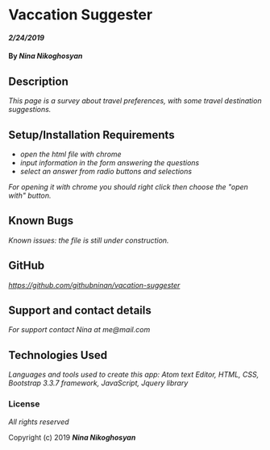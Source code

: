 # Vaccation Suggester

#### _2/24/2019_

#### By _**Nina Nikoghosyan**_

## Description

_This page is a survey about travel preferences, with some travel destination suggestions._

## Setup/Installation Requirements

* _open the html file with chrome_
* _input information in the form answering the questions_
* _select an answer from radio buttons and selections_


_For opening it with chrome you should right click then choose the "open with" button._

## Known Bugs

_Known issues: the file is still under construction._

## GitHub

_https://github.com/githubninan/vacation-suggester_


## Support and contact details

_For support contact Nina at me@mail.com_

## Technologies Used

_Languages and tools  used to create this app: Atom text Editor, HTML, CSS, Bootstrap 3.3.7 framework, JavaScript, Jquery library_

### License
_All rights reserved_


Copyright (c) 2019 **_Nina Nikoghosyan_**
